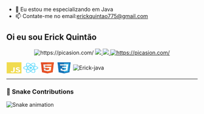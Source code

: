 - 🌱 Eu estou me especializando em Java 
- 📫 Contate-me no email:erickquintao775@gmail.com
## Oi eu sou Erick Quintão
<div align="center">
 <a ><img src="https://i.picasion.com/pic92/e33c213b5562f8b60e873a0d8a1b2757.gif" width="125" height="125" border="0" alt="https://picasion.com/" /></a>

  <a href="https://github.com/ErickQuintao">
    <img height="120em" src="https://github-readme-stats.vercel.app/api?username=ErickQuintao&show_icons=true&theme=dark&include_all_commits=true&count_private=true"/>
    <img height="120em" src="https://github-readme-stats.vercel.app/api/top-langs/?username=ErickQuintao&layout=compact&langs_count=7&theme=dark"/>
    <img src="https://i.picasion.com/pic92/e33c213b5562f8b60e873a0d8a1b2757.gif" width="125" height="150" border="0" alt="https://picasion.com/" />
  </a>
</div>

<div style="display: inline_block"><br>
  <img align="center" alt="Erick-Js" height="30" width="40" src="https://raw.githubusercontent.com/devicons/devicon/master/icons/javascript/javascript-plain.svg">
  <img align="center" alt="Erick-React" height="30" width="40" src="https://raw.githubusercontent.com/devicons/devicon/master/icons/react/react-original.svg">
  <img align="center" alt="Erick-HTML" height="30" width="40" src="https://raw.githubusercontent.com/devicons/devicon/master/icons/html5/html5-original.svg">
  <img align="center" alt="Erick-CSS" height="30" width="40" src="https://raw.githubusercontent.com/devicons/devicon/master/icons/css3/css3-original.svg">
  <img align="center" alt="Erick-java" height="30" width="40" src="https://cdn-icons-png.flaticon.com/512/5968/5968282.png">
</div>

---

### 🐍 Snake Contributions

![Snake animation](https://raw.githubusercontent.com/ErickQuintao/ErickQuintao/output/github-contribution-grid-snake.svg)
